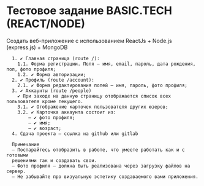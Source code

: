 # Тестовое задание BASIC.TECH (REACT/NODE)

Cоздать веб-приложение с использованием ReactJs + Node.js (express.js) + MongoDB

      1. ✔ Главная страница (route /):
        1.1. Форма регистрации. Поля – имя, email, пароль, дата рождения, пол, фото профиля;
        1.2. ✔ Форма авторизации;
      2. ✔ Профиль (route /account):
        2.1. ✔ Форма редактирования полей – имя, пароль, фото профиля;
      3. ✔ Аккаунты (route /people)
        ✔ При заходе на данную страницу отображается список всех пользователя кроме текущего.
        3.1. ✔ Отображение карточек пользователя других юзеров;
        3.2. ✔ Карточка аккаунта состоит из:
            – ✔ фото профиля;
            – ✔ имя;
            – ✔ возраст;
      4. Сдача проекта – ссылка на github или gitlab

      Примечание
      – Постарайтесь отобразить в работе, что умеете работать как и с готовыми
      решениями так и создавать свои.
      – Фото профиля – должна быть реализована через загрузку файлов на сервер.
      – Не забывайте про визуальную эстетику создаваемого вами приложения.
